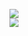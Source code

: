 [![](https://img.shields.io/badge/Made%20With-Github%20Spray-lightgrey.svg?style=for-the-badge&logo=github)](https://github.com/Annihil/github-spray#134)  
[![](https://i.imgur.com/2DrTn0Z.gif)](https://github.com/Annihil/github-spray)